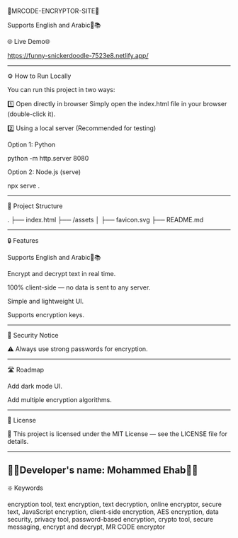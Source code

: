 🔐MRCODE-ENCRYPTOR-SITE🔐

Supports English and Arabic📝📚


🌐 Live Demo🌐

https://funny-snickerdoodle-7523e8.netlify.app/


---

⚙️ How to Run Locally

You can run this project in two ways:

1️⃣ Open directly in browser
Simply open the index.html file in your browser (double-click it).

2️⃣ Using a local server (Recommended for testing)

Option 1: Python


python -m http.server 8080

Option 2: Node.js (serve)


npx serve .


---

📂 Project Structure

.
├── index.html
├── /assets
│   ├── favicon.svg
├── README.md


---

🔒 Features

Supports English and Arabic📝📚

Encrypt and decrypt text in real time.

100% client-side — no data is sent to any server.

Simple and lightweight UI.

Supports encryption keys.



---

📜 Security Notice

⚠️ Always use strong passwords for encryption.


---

🛣️ Roadmap

Add dark mode UI.

Add multiple encryption algorithms.



---

📄 License

📜 This project is licensed under the MIT License — see the LICENSE file for details.

---
👨‍💻Developer's name: Mohammed Ehab👨‍💻
---

❇️ Keywords

encryption tool, text encryption, text decryption, online encryptor, secure text, JavaScript encryption, client-side encryption, AES encryption, data security, privacy tool, password-based encryption, crypto tool, secure messaging, encrypt and decrypt, MR CODE encryptor
